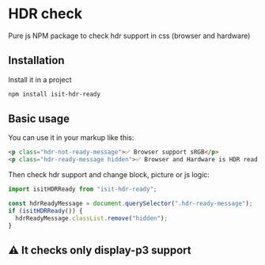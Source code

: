 # HDR check

Pure js NPM package to check hdr support in css (browser and hardware)

## Installation

Install it in a project

```bash
npm install isit-hdr-ready
```

## Basic usage

You can use it in your markup like this:

```html
<p class="hdr-not-ready-message">✅ Browser support sRGB</p>
<p class="hdr-ready-message hidden">✅ Browser and Hardware is HDR ready</p>
```

Then check hdr support and change block, picture or js logic:

```js
import isitHDRReady from "isit-hdr-ready";

const hdrReadyMessage = document.querySelector(".hdr-ready-message");
if (isitHDRReady()) {
  hdrReadyMessage.classList.remove("hidden");
}
```

## ⚠️ It checks only display-p3 support

